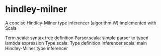 hindley-milner
==============

A concise Hindley-Milner type inferencer (algorithm W) implemented with Scala

Term.scala: syntax tree definition
Parser.scala: simple parser to typed lambda expression
Type.scala: Type definition
Inferencer.scala: main Hindley-Milner type inferencer
